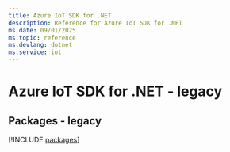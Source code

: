 ```yaml
---
title: Azure IoT SDK for .NET
description: Reference for Azure IoT SDK for .NET
ms.date: 09/01/2025
ms.topic: reference
ms.devlang: dotnet
ms.service: iot
---
```

# Azure IoT SDK for .NET - legacy
## Packages - legacy
[!INCLUDE [packages](iot-index.md)]